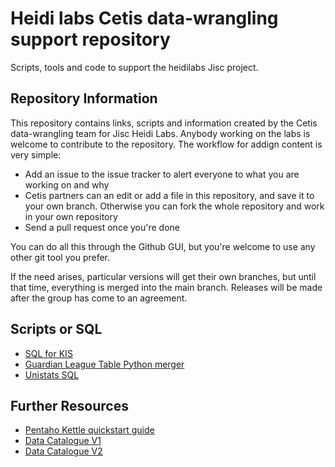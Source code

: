 # Heidi labs Cetis data-wrangling support repository
Scripts, tools and code to support the heidilabs Jisc project.

## Repository Information

This repository contains links, scripts and information created by the Cetis data-wrangling team for Jisc Heidi Labs. 
Anybody working on the labs is welcome to contribute to the repository. The workflow for addign content is very simple:

- Add an issue to the issue tracker to alert everyone to what you are working on and why
- Cetis partners can an edit or add a file in this repository, and save it to your own branch. Otherwise you can fork the whole repository and work in your own repository
- Send a pull request once you're done

You can do all this through the Github GUI, but you're welcome to use any other git tool you prefer.

If the need arises, particular versions will get their own branches, but until that time, everything is merged into the main branch. Releases will be made after the group has come to an agreement.

## Scripts or SQL

- [SQL for KIS](scripts/kisSQL.md)
- [Guardian League Table Python merger](scripts/xlstocsv.py)
- [Unistats SQL](scripts/unistats)
## Further Resources

- [Pentaho Kettle quickstart guide](https://docs.google.com/document/d/1RS7AQ7yEguDp0Xo5f9rBc9QGyz4-VLdNbK1WBRsjewg)
- [Data Catalogue V1](https://docs.google.com/document/d/1DQFRA6m7NgJg64RlvQQ_M_6Rvl_0ZE54RDnd3p-bvuQ)
- [Data Catalogue V2 ](http://heidi-ckan.dev.jisc-betas.net/)
